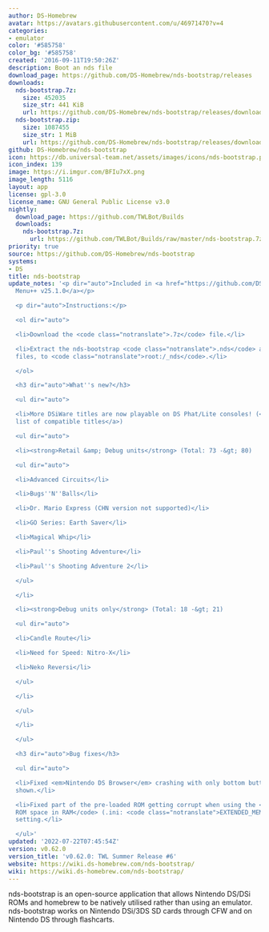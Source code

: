 ```yaml
---
author: DS-Homebrew
avatar: https://avatars.githubusercontent.com/u/46971470?v=4
categories:
- emulator
color: '#585758'
color_bg: '#585758'
created: '2016-09-11T19:50:26Z'
description: Boot an nds file
download_page: https://github.com/DS-Homebrew/nds-bootstrap/releases
downloads:
  nds-bootstrap.7z:
    size: 452035
    size_str: 441 KiB
    url: https://github.com/DS-Homebrew/nds-bootstrap/releases/download/v0.62.0/nds-bootstrap.7z
  nds-bootstrap.zip:
    size: 1087455
    size_str: 1 MiB
    url: https://github.com/DS-Homebrew/nds-bootstrap/releases/download/v0.62.0/nds-bootstrap.zip
github: DS-Homebrew/nds-bootstrap
icon: https://db.universal-team.net/assets/images/icons/nds-bootstrap.png
icon_index: 139
image: https://i.imgur.com/BFIu7xX.png
image_length: 5116
layout: app
license: gpl-3.0
license_name: GNU General Public License v3.0
nightly:
  download_page: https://github.com/TWLBot/Builds
  downloads:
    nds-bootstrap.7z:
      url: https://github.com/TWLBot/Builds/raw/master/nds-bootstrap.7z
priority: true
source: https://github.com/DS-Homebrew/nds-bootstrap
systems:
- DS
title: nds-bootstrap
update_notes: '<p dir="auto">Included in <a href="https://github.com/DS-Homebrew/TWiLightMenu/releases/tag/v25.1.0"><strong>TW</strong>i<strong>L</strong>ight
  Menu++ v25.1.0</a></p>

  <p dir="auto">Instructions:</p>

  <ol dir="auto">

  <li>Download the <code class="notranslate">.7z</code> file.</li>

  <li>Extract the nds-bootstrap <code class="notranslate">.nds</code> and <code class="notranslate">.ver</code>
  files, to <code class="notranslate">root:/_nds</code>.</li>

  </ol>

  <h3 dir="auto">What''s new?</h3>

  <ul dir="auto">

  <li>More DSiWare titles are now playable on DS Phat/Lite consoles! (<a href="https://github.com/DS-Homebrew/TWiLightMenu/blob/a4d5f17737801a135a39776b1f73ccc26abd3b64/universal/include/compatibleDSiWareMap.h">Full
  list of compatible titles</a>)

  <ul dir="auto">

  <li><strong>Retail &amp; Debug units</strong> (Total: 73 -&gt; 80)

  <ul dir="auto">

  <li>Advanced Circuits</li>

  <li>Bugs''N''Balls</li>

  <li>Dr. Mario Express (CHN version not supported)</li>

  <li>GO Series: Earth Saver</li>

  <li>Magical Whip</li>

  <li>Paul''s Shooting Adventure</li>

  <li>Paul''s Shooting Adventure 2</li>

  </ul>

  </li>

  <li><strong>Debug units only</strong> (Total: 18 -&gt; 21)

  <ul dir="auto">

  <li>Candle Route</li>

  <li>Need for Speed: Nitro-X</li>

  <li>Neko Reversi</li>

  </ul>

  </li>

  </ul>

  </li>

  </ul>

  <h3 dir="auto">Bug fixes</h3>

  <ul dir="auto">

  <li>Fixed <em>Nintendo DS Browser</em> crashing with only bottom button graphics
  shown.</li>

  <li>Fixed part of the pre-loaded ROM getting corrupt when using the <code class="notranslate">Expand
  ROM space in RAM</code> (.ini: <code class="notranslate">EXTENDED_MEMORY</code>)
  setting.</li>

  </ul>'
updated: '2022-07-22T07:45:54Z'
version: v0.62.0
version_title: 'v0.62.0: TWL Summer Release #6'
website: https://wiki.ds-homebrew.com/nds-bootstrap/
wiki: https://wiki.ds-homebrew.com/nds-bootstrap/
---
```

nds-bootstrap is an open-source application that allows Nintendo DS/DSi ROMs and homebrew to be natively utilised rather than using an emulator. nds-bootstrap works on Nintendo DSi/3DS SD cards through CFW and on Nintendo DS through flashcarts.